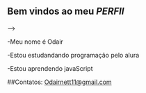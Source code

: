 ## Bem vindos ao meu *PERFIl*

-->

-Meu nome é Odair

-Estou estudandando programação pelo alura

-Estou aprendendo javaScript

##Contatos:
Odairnett11@gmail.com


